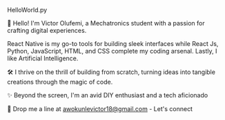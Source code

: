 HelloWorld.py

👋 Hello! I'm Victor Olufemi, a Mechatronics student with a passion for crafting digital experiences.

React Native is my go-to tools for building sleek interfaces while React Js, Python, JavaScript, HTML, and CSS complete my coding arsenal. Lastly, I like Artificial Intelligence.

🛠️ I thrive on the thrill of building from scratch, turning ideas into tangible creations through the magic of code.

✨ Beyond the screen, I'm an avid DIY enthusiast and a tech aficionado

📧 Drop me a line at awokunlevictor18@gmail.com - Let's connect
